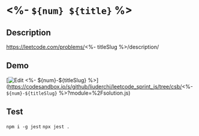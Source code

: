 # <%- `${num} ${title}` %>

## Description

https://leetcode.com/problems/<%- titleSlug %>/description/

## Demo

[![Edit <%- `${num}-${titleSlug}` %>](https://codesandbox.io/static/img/play-codesandbox.svg)](https://codesandbox.io/s/github/liuderchi/leetcode_sprint_js/tree/csb/<%- `${num}-${titleSlug}` %>?module=%2Fsolution.js)

## Test

`npm i -g jest`
`npx jest .`